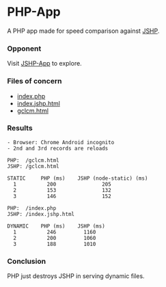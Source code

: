 # PHP-App
A PHP app made for speed comparison against [JSHP](https://github.com/OogleGlu/JSHP).

### Opponent
Visit [JSHP-App](https://github.com/OogleGlu/JSHP-App) to explore.

### Files of concern
- [index.php](https://github.com/OogleGlu/PHP-App/blob/main/Public/index.php)
- [index.jshp.html](https://github.com/OogleGlu/JSHP-App/blob/main/Public/index.jshp.html)
- [gclcm.html](https://github.com/OogleGlu/PHP-App/blob/main/Public/gclcm.html)


### Results
```
- Browser: Chrome Android incognito
- 2nd and 3rd records are reloads

PHP:  /gclcm.html
JSHP: /gclcm.html

STATIC     PHP (ms)    JSHP (node-static) (ms)
  1          200               205
  2          153               132
  3          146               152

PHP:  /index.php
JSHP: /index.jshp.html

DYNAMIC    PHP (ms)    JSHP (ms)
  1          246         1160
  2          200         1060
  3          188         1010
```

### Conclusion
PHP just destroys JSHP in serving dynamic files.
